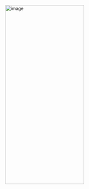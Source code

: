 <img width="252" height="571" alt="image" src="https://github.com/user-attachments/assets/7fe9e9bd-7ef3-4a6d-926b-0f2175076c1d" />
